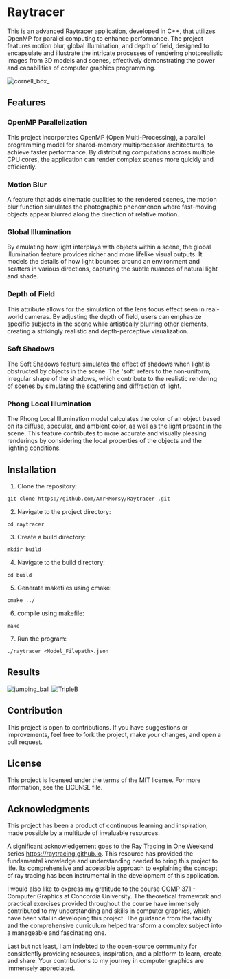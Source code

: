 # Raytracer

This is an advanced Raytracer application, developed in C++, that utilizes OpenMP for parallel computing to enhance performance. The project features motion blur, global illumination, and depth of field, designed to encapsulate and illustrate the intricate processes of rendering photorealistic images from 3D models and scenes, effectively demonstrating the power and capabilities of computer graphics programming.

![cornell_box_](https://github.com/AmrHMorsy/Raytracer-/assets/56271967/0ff224f0-9637-4f56-9a25-273a2a581e37)

## Features

### OpenMP Parallelization

This project incorporates OpenMP (Open Multi-Processing), a parallel programming model for shared-memory multiprocessor architectures, to achieve faster performance. By distributing computations across multiple CPU cores, the application can render complex scenes more quickly and efficiently.

### Motion Blur

A feature that adds cinematic qualities to the rendered scenes, the motion blur function simulates the photographic phenomenon where fast-moving objects appear blurred along the direction of relative motion.

### Global Illumination 

By emulating how light interplays with objects within a scene, the global illumination feature provides richer and more lifelike visual outputs. It models the details of how light bounces around an environment and scatters in various directions, capturing the subtle nuances of natural light and shade.

### Depth of Field

This attribute allows for the simulation of the lens focus effect seen in real-world cameras. By adjusting the depth of field, users can emphasize specific subjects in the scene while artistically blurring other elements, creating a strikingly realistic and depth-perceptive visualization.

### Soft Shadows 

The Soft Shadows feature simulates the effect of shadows when light is obstructed by objects in the scene. The 'soft' refers to the non-uniform, irregular shape of the shadows, which contribute to the realistic rendering of scenes by simulating the scattering and diffraction of light.


### Phong Local Illumination

The Phong Local Illumination model calculates the color of an object based on its diffuse, specular, and ambient color, as well as the light present in the scene. This feature contributes to more accurate and visually pleasing renderings by considering the local properties of the objects and the lighting conditions.



## Installation

1. Clone the repository:
```
git clone https://github.com/AmrHMorsy/Raytracer-.git
```
2. Navigate to the project directory: 
```
cd raytracer
```
3. Create a build directory: 
```
mkdir build
```
4. Navigate to the build directory: 
```
cd build
```
5. Generate makefiles using cmake: 
```
cmake ../
```
6. compile using makefile: 
```
make
```
7. Run the program: 
```
./raytracer <Model_Filepath>.json
```
  
## Results 

![jumping_ball](https://github.com/AmrHMorsy/Raytracer-/assets/56271967/548bd100-d515-401c-880d-fe52c0427db0)
![TripleB](https://github.com/AmrHMorsy/Raytracer-/assets/56271967/7a8be9a4-eb5d-49a2-8570-50b5362e4ebb)



## Contribution

This project is open to contributions. If you have suggestions or improvements, feel free to fork the project, make your changes, and open a pull request.

## License

This project is licensed under the terms of the MIT license. For more information, see the LICENSE file.

## Acknowledgments

This project has been a product of continuous learning and inspiration, made possible by a multitude of invaluable resources.

A significant acknowledgement goes to the Ray Tracing in One Weekend series https://raytracing.github.io. This resource has provided the fundamental knowledge and understanding needed to bring this project to life. Its comprehensive and accessible approach to explaining the concept of ray tracing has been instrumental in the development of this application.

I would also like to express my gratitude to the course COMP 371 - Computer Graphics at Concordia University. The theoretical framework and practical exercises provided throughout the course have immensely contributed to my understanding and skills in computer graphics, which have been vital in developing this project. The guidance from the faculty and the comprehensive curriculum helped transform a complex subject into a manageable and fascinating one.

Last but not least, I am indebted to the open-source community for consistently providing resources, inspiration, and a platform to learn, create, and share. Your contributions to my journey in computer graphics are immensely appreciated.
